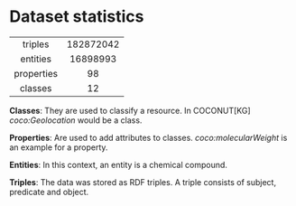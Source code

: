 # Dataset statistics

|            |           |
|:----------:|:---------:|
|   triples  | 182872042 |
|  entities  |  16898993 |
| properties |     98    |
|   classes  |     12    |

**Classes**: They are used to classify a resource. In COCONUT[KG] *coco:Geolocation* would be a class.

**Properties**: Are used to add attributes to classes. *coco:molecularWeight* is an example for a property.

**Entities**: In this context, an entity is a chemical compound.

**Triples**: The data was stored as RDF triples. A triple consists of subject, predicate and object.
